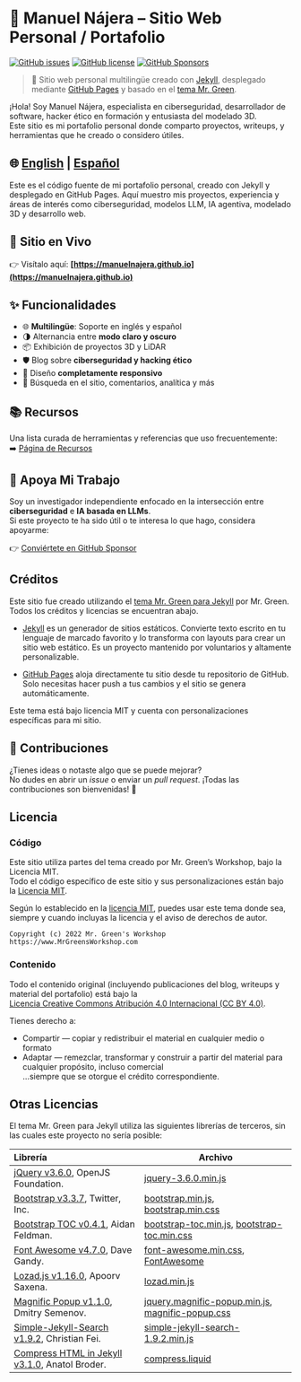 # 🧠 Manuel Nájera – Sitio Web Personal / Portafolio

[![GitHub issues](https://img.shields.io/github/issues/manuelnajera/manuelnajera.github.io)](https://github.com/manuelnajera/manuelnajera.github.io/issues)
[![GitHub license](https://img.shields.io/github/license/manuelnajera/manuelnajera.github.io)](https://github.com/manuelnajera/manuelnajera.github.io/blob/main/LICENSE.txt)
[![GitHub Sponsors](https://shields.io/badge/Github%20Sponsors-Apóyame-blue?logo=GitHub+Sponsors)](https://github.com/sponsors/manuelnajera "Apóyame en GitHub Sponsors")

> 🚀 Sitio web personal multilingüe creado con [Jekyll](https://jekyllrb.com/), desplegado mediante [GitHub Pages](https://pages.github.com/) y basado en el [tema Mr. Green](https://github.com/MrGreensWorkshop/MrGreen-JekyllTheme).

¡Hola! Soy Manuel Nájera, especialista en ciberseguridad, desarrollador de software, hacker ético en formación y entusiasta del modelado 3D.  
Este sitio es mi portafolio personal donde comparto proyectos, writeups, y herramientas que he creado o considero útiles.

🌐 [English](https://github.com/manuelnajera/manuelnajera.github.io/blob/main/README.md#readme) | [Español](#readme)
---

<!-- outline-start -->
Este es el código fuente de mi portafolio personal, creado con Jekyll y desplegado en GitHub Pages. Aquí muestro mis proyectos, experiencia y áreas de interés como ciberseguridad, modelos LLM, IA agentiva, modelado 3D y desarrollo web.

## 🔗 Sitio en Vivo

👉 Visítalo aquí: **[https://manuelnajera.github.io](https://manuelnajera.github.io)**

<!-- outline-end -->

## ✨ Funcionalidades

- 🌐 **Multilingüe**: Soporte en inglés y español
- 🌗 Alternancia entre **modo claro y oscuro**
- 📦 Exhibición de proyectos 3D y LiDAR
- 🛡️ Blog sobre **ciberseguridad y hacking ético**
- 📱 Diseño **completamente responsivo**
- 🔎 Búsqueda en el sitio, comentarios, analítica y más

## 📚 Recursos

Una lista curada de herramientas y referencias que uso frecuentemente:  
➡️ [Página de Recursos](https://manuelnajera.github.io/tabs/links.html)

## 💖 Apoya Mi Trabajo

Soy un investigador independiente enfocado en la intersección entre **ciberseguridad** e **IA basada en LLMs**.  
Si este proyecto te ha sido útil o te interesa lo que hago, considera apoyarme:

👉 [Conviértete en GitHub Sponsor](https://github.com/sponsors/manuelnajera)

## Créditos
Este sitio fue creado utilizando el [tema Mr. Green para Jekyll](https://github.com/MrGreensWorkshop/MrGreen-JekyllTheme) por Mr. Green. Todos los créditos y licencias se encuentran abajo.

- [Jekyll](https://jekyllrb.com/) es un generador de sitios estáticos. Convierte texto escrito en tu lenguaje de marcado favorito y lo transforma con layouts para crear un sitio web estático. Es un proyecto mantenido por voluntarios y altamente personalizable.

- [GitHub Pages](https://pages.github.com/) aloja directamente tu sitio desde tu repositorio de GitHub. Solo necesitas hacer push a tus cambios y el sitio se genera automáticamente.

Este tema está bajo licencia MIT y cuenta con personalizaciones específicas para mi sitio.

## 🤝 Contribuciones

¿Tienes ideas o notaste algo que se puede mejorar?  
No dudes en abrir un *issue* o enviar un *pull request*. ¡Todas las contribuciones son bienvenidas! 🙌

## Licencia

### Código

Este sitio utiliza partes del tema creado por Mr. Green’s Workshop, bajo la Licencia MIT.  
Todo el código específico de este sitio y sus personalizaciones están bajo la [Licencia MIT](https://opensource.org/licenses/MIT).

Según lo establecido en la [licencia MIT](https://github.com/manuelnajera/manuelnajera.github.io/blob/main/LICENSE.txt), puedes usar este tema donde sea, siempre y cuando incluyas la licencia y el aviso de derechos de autor.

`Copyright (c) 2022 Mr. Green's Workshop https://www.MrGreensWorkshop.com`

### Contenido

Todo el contenido original (incluyendo publicaciones del blog, writeups y material del portafolio) está bajo la  
[Licencia Creative Commons Atribución 4.0 Internacional (CC BY 4.0)](https://creativecommons.org/licenses/by/4.0/).

Tienes derecho a:
- Compartir — copiar y redistribuir el material en cualquier medio o formato
- Adaptar — remezclar, transformar y construir a partir del material para cualquier propósito, incluso comercial  
...siempre que se otorgue el crédito correspondiente.

## Otras Licencias

El tema Mr. Green para Jekyll utiliza las siguientes librerías de terceros, sin las cuales este proyecto no sería posible:

| Librería | Archivo |
| :------- | ------- |
| [jQuery v3.6.0](https://github.com/jquery/jquery/tree/3.6.0), OpenJS Foundation. | [jquery-3.6.0.min.js](https://github.com/MrGreensWorkshop/MrGreen-JekyllTheme/blob/main/assets/js/jquery-3.6.0.min.js) |
| [Bootstrap v3.3.7](https://github.com/twbs/bootstrap/tree/v3.3.7), Twitter, Inc. | [bootstrap.min.js](https://github.com/MrGreensWorkshop/MrGreen-JekyllTheme/blob/main/assets/js/bootstrap.min.js), [bootstrap.min.css](assets/css/bootstrap.min.css) |
| [Bootstrap TOC v0.4.1](https://github.com/afeld/bootstrap-toc/tree/v0.4.1), Aidan Feldman. | [bootstrap-toc.min.js](https://github.com/MrGreensWorkshop/MrGreen-JekyllTheme/blob/main/assets/js/bootstrap-toc.min.js), [bootstrap-toc.min.css](assets/css/bootstrap-toc.min.css) |
| [Font Awesome v4.7.0](https://github.com/FortAwesome/Font-Awesome/tree/v4.7.0), Dave Gandy. | [font-awesome.min.css](https://github.com/MrGreensWorkshop/MrGreen-JekyllTheme/blob/main/assets/css/font-awesome.min.css), [FontAwesome](https://github.com/MrGreensWorkshop/MrGreen-JekyllTheme/blob/main/assets/fonts/) |
| [Lozad.js v1.16.0](https://github.com/ApoorvSaxena/lozad.js/tree/v1.16.0), Apoorv Saxena. | [lozad.min.js](https://github.com/MrGreensWorkshop/MrGreen-JekyllTheme/blob/main/assets/js/lozad.min.js) |
| [Magnific Popup v1.1.0](https://github.com/dimsemenov/Magnific-Popup/tree/1.1.0), Dmitry Semenov. | [jquery.magnific-popup.min.js](https://github.com/MrGreensWorkshop/MrGreen-JekyllTheme/blob/main/assets/js/jquery.magnific-popup.min.js), [magnific-popup.css](assets/css/magnific-popup.css) |
| [Simple-Jekyll-Search v1.9.2](https://github.com/christian-fei/Simple-Jekyll-Search/tree/v1.9.2), Christian Fei. | [simple-jekyll-search-1.9.2.min.js](https://github.com/MrGreensWorkshop/MrGreen-JekyllTheme/blob/main/assets/js/simple-jekyll-search-1.9.2.min.js) |
| [Compress HTML in Jekyll v3.1.0](https://github.com/penibelst/jekyll-compress-html/tree/v3.1.0), Anatol Broder. | [compress.liquid](https://github.com/MrGreensWorkshop/MrGreen-JekyllTheme/blob/main/_layouts/util/compress.liquid) |